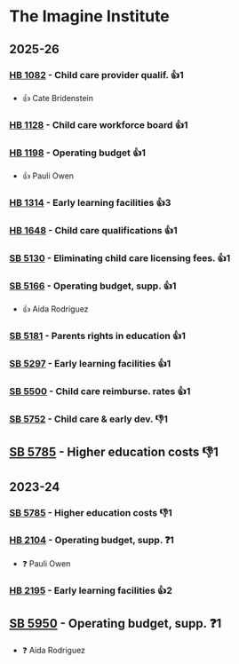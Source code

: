 # The Imagine Institute
## 2025-26

### [HB 1082](/bill/2025-26/hb/1082/) - Child care provider qualif. 👍1  
* 👍 Cate Bridenstein

### [HB 1128](/bill/2025-26/hb/1128/) - Child care workforce board 👍1  

### [HB 1198](/bill/2025-26/hb/1198/) - Operating budget 👍1  
* 👍 Pauli Owen

### [HB 1314](/bill/2025-26/hb/1314/) - Early learning facilities 👍3  

### [HB 1648](/bill/2025-26/hb/1648/) - Child care qualifications 👍1  

### [SB 5130](/bill/2025-26/sb/5130/) - Eliminating child care licensing fees. 👍1  

### [SB 5166](/bill/2025-26/sb/5166/) - Operating budget, supp. 👍1  
* 👍 Aida Rodriguez

### [SB 5181](/bill/2025-26/sb/5181/) - Parents rights in education 👍1  

### [SB 5297](/bill/2025-26/sb/5297/) - Early learning facilities 👍1  

### [SB 5500](/bill/2025-26/sb/5500/) - Child care reimburse. rates 👍1  

### [SB 5752](/bill/2025-26/sb/5752/) - Child care & early dev.  👎1 

## [SB 5785](/bill/2025-26/sb/5785/) - Higher education costs  👎1 

## 2023-24

### [SB 5785](/bill/2023-24/sb/5785/) - Higher education costs  👎1 

### [HB 2104](/bill/2023-24/hb/2104/) - Operating budget, supp.   ❓1
* ❓ Pauli Owen

### [HB 2195](/bill/2023-24/hb/2195/) - Early learning facilities 👍2  

## [SB 5950](/bill/2023-24/sb/5950/) - Operating budget, supp.   ❓1
* ❓ Aida Rodriguez

